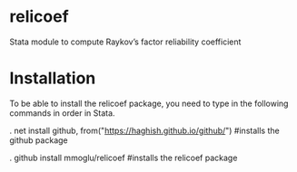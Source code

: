 # relicoef
Stata module to compute Raykov’s factor reliability coefficient

# Installation
To be able to install the relicoef package, you need to type in the following commands in order in Stata.

. net install github, from("https://haghish.github.io/github/") #installs the github package

. github install mmoglu/relicoef #installs the relicoef package
